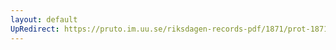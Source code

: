 ```yaml
---
layout: default
UpRedirect: https://pruto.im.uu.se/riksdagen-records-pdf/1871/prot-1871--ak--308.pdf
---
```

